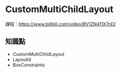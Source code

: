 # CustomMultiChildLayout

課程：https://www.bilibili.com/video/BV1ZN411X7nD/

## 知識點

- CustomMultiChildLayout
- LayoutId
- BoxConstraints

